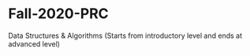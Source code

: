 # Fall-2020-PRC
Data Structures &amp; Algorithms (Starts from introductory level and ends at advanced level)
